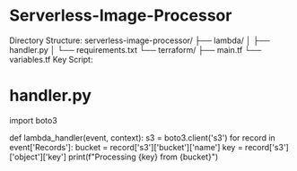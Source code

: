 # Serverless-Image-Processor
Directory Structure:
serverless-image-processor/
├── lambda/
│   ├── handler.py
│   └── requirements.txt
└── terraform/
    ├── main.tf
    └── variables.tf
Key Script:
# handler.py
import boto3

def lambda_handler(event, context):
    s3 = boto3.client('s3')
    for record in event['Records']:
        bucket = record['s3']['bucket']['name']
        key = record['s3']['object']['key']
        print(f"Processing {key} from {bucket}")
        
